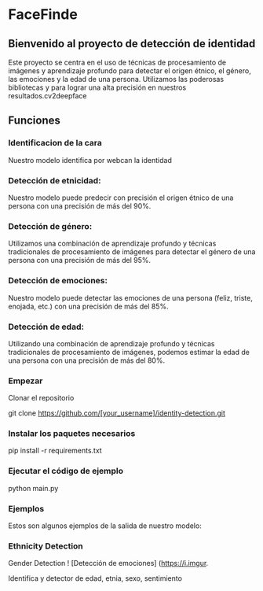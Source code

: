 # FaceFinde

## Bienvenido al proyecto de detección de identidad
Este proyecto se centra en el uso de técnicas de procesamiento de imágenes y aprendizaje profundo para detectar el origen étnico, el género, las emociones y la edad de una persona. Utilizamos las poderosas bibliotecas y para lograr una alta precisión en nuestros resultados.cv2deepface


## Funciones
### Identificacion de la cara
Nuestro modelo identifica por webcan la identidad 
### Detección de etnicidad: 
Nuestro modelo puede predecir con precisión el origen étnico de una persona con una precisión de más del 90%.
### Detección de género: 
Utilizamos una combinación de aprendizaje profundo y técnicas tradicionales de procesamiento de imágenes para detectar el género de una persona con una precisión de más del 95%.
### Detección de emociones: 
Nuestro modelo puede detectar las emociones de una persona (feliz, triste, enojada, etc.) con una precisión de más del 85%.
### Detección de edad: 
Utilizando una combinación de aprendizaje profundo y técnicas tradicionales de procesamiento de imágenes, podemos estimar la edad de una persona con una precisión de más del 80%.
### Empezar
Clonar el repositorio

git clone https://github.com/[your_username]/identity-detection.git

### Instalar los paquetes necesarios
pip install -r requirements.txt

### Ejecutar el código de ejemplo
python main.py


### Ejemplos
Estos son algunos ejemplos de la salida de nuestro modelo:

### Ethnicity Detection
Gender Detection ! [Detección de emociones] (https://i.imgur.






Identifica y detector de edad, etnia, sexo, sentimiento
